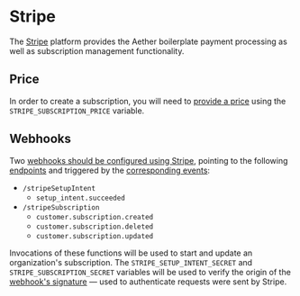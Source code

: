# Stripe

The [Stripe](https://stripe.com) platform provides the Aether boilerplate payment processing as well as subscription management functionality.

## Price

In order to create a subscription, you will need to [provide a price](https://stripe.com/docs/api/prices) using the `STRIPE_SUBSCRIPTION_PRICE` variable.

## Webhooks

Two [webhooks should be configured using Stripe](https://stripe.com/docs/webhooks), pointing to the following [endpoints](https://redwoodjs.com/docs/serverless-functions) and triggered by the [corresponding events](https://stripe.com/docs/webhooks/stripe-events):

- `/stripeSetupIntent`
  - `setup_intent.succeeded`
- `/stripeSubscription`
  - `customer.subscription.created`
  - `customer.subscription.deleted`
  - `customer.subscription.updated`

Invocations of these functions will be used to start and update an organization's subscription. The `STRIPE_SETUP_INTENT_SECRET` and `STRIPE_SUBSCRIPTION_SECRET` variables will be used to verify the origin of the [webhook's signature](https://stripe.com/docs/webhooks/signatures) — used to authenticate requests were sent by Stripe.

